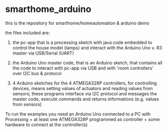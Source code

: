 # smarthome_arduino

this is the repository for smarthome/homeautomation & arduino demo 

the files included are:

1. the pc-app that is a processing sketch with java code embedded to control the house model (lamps) and interact with the Arduino Uno v. R3 master via USB/Serial (UART)

2. the Arduino Uno master code, that is an Arduino sketch, that contains all the code to interact with pc-app via USB and with 'room controllers' over I2C bus & protocol

3. 4 Arduino sketches for the 4 ATMEGA328P controllers, for controlling devices, means setting values of actuators and reading values from sensors; these programs interface via I2C protocol and messages the master code, execute commands and returns informations (e.g. values from sensors)

To run the examples you need an Arduino Uno connected to a PC with Processing + at least one ATMEGA328P programmed as controller + some hardware to connect at the controller(s)
